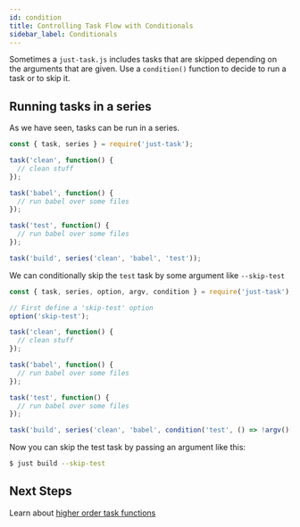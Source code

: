 ```yaml
---
id: condition
title: Controlling Task Flow with Conditionals
sidebar_label: Conditionals
---
```


Sometimes a `just-task.js` includes tasks that are skipped depending on the arguments that are given. Use a `condition()` function to decide to run a task or to skip it.

## Running tasks in a series

As we have seen, tasks can be run in a series.

```js
const { task, series } = require('just-task');

task('clean', function() {
  // clean stuff
});

task('babel', function() {
  // run babel over some files
});

task('test', function() {
  // run babel over some files
});

task('build', series('clean', 'babel', 'test'));
```

We can conditionally skip the `test` task by some argument like `--skip-test`

```js
const { task, series, option, argv, condition } = require('just-task');

// First define a 'skip-test' option
option('skip-test');

task('clean', function() {
  // clean stuff
});

task('babel', function() {
  // run babel over some files
});

task('test', function() {
  // run babel over some files
});

task('build', series('clean', 'babel', condition('test', () => !argv()['skip-test'])));
```

Now you can skip the test task by passing an argument like this:

```sh
$ just build --skip-test
```

## Next Steps

Learn about [higher order task functions](thunk.md)
